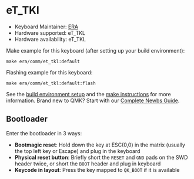 # eT_TKl

* Keyboard Maintainer: [ERA](https://github.com/eerraa)
* Hardware supported: eT_TKL
* Hardware availability: eT_TKL

Make example for this keyboard (after setting up your build environment):

    make era/comm/et_tkl:default

Flashing example for this keyboard:

    make era/comm/et_tkl:default:flash

See the [build environment setup](https://docs.qmk.fm/#/getting_started_build_tools) and the [make instructions](https://docs.qmk.fm/#/getting_started_make_guide) for more information. Brand new to QMK? Start with our [Complete Newbs Guide](https://docs.qmk.fm/#/newbs).

## Bootloader

Enter the bootloader in 3 ways:

* **Bootmagic reset**: Hold down the key at ESC(0,0) in the matrix (usually the top left key or Escape) and plug in the keyboard
* **Physical reset button**: Briefly short the `RESET` and `GND` pads on the SWD header twice, or short the `BOOT` header and plug in keyboard
* **Keycode in layout**: Press the key mapped to `QK_BOOT` if it is available